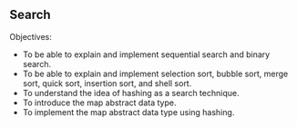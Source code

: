 ## Search
Objectives:
- To be able to explain and implement sequential search and binary search.
- To be able to explain and implement selection sort, bubble sort, merge sort, quick sort, insertion sort, and shell sort.
- To understand the idea of hashing as a search technique.
- To introduce the map abstract data type.
- To implement the map abstract data type using hashing.
